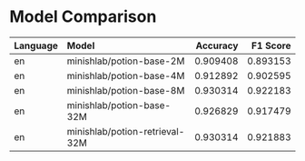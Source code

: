 # Model Comparison
| Language   | Model                          |   Accuracy |   F1 Score |
|:-----------|:-------------------------------|-----------:|-----------:|
| en         | minishlab/potion-base-2M       |   0.909408 |   0.893153 |
| en         | minishlab/potion-base-4M       |   0.912892 |   0.902595 |
| en         | minishlab/potion-base-8M       |   0.930314 |   0.922183 |
| en         | minishlab/potion-base-32M      |   0.926829 |   0.917479 |
| en         | minishlab/potion-retrieval-32M |   0.930314 |   0.921883 |